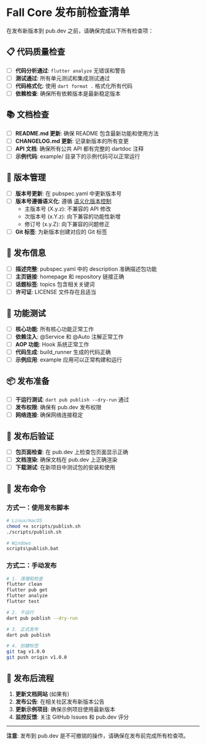 # Fall Core 发布前检查清单

在发布新版本到 pub.dev 之前，请确保完成以下所有检查项：

## 📋 代码质量检查

- [ ] **代码分析通过**: `flutter analyze` 无错误和警告
- [ ] **测试通过**: 所有单元测试和集成测试通过
- [ ] **代码格式化**: 使用 `dart format .` 格式化所有代码
- [ ] **依赖检查**: 确保所有依赖版本是最新稳定版本

## 📚 文档检查

- [ ] **README.md 更新**: 确保 README 包含最新功能和使用方法
- [ ] **CHANGELOG.md 更新**: 记录新版本的所有变更
- [ ] **API 文档**: 确保所有公共 API 都有完整的 dartdoc 注释
- [ ] **示例代码**: example/ 目录下的示例代码可以正常运行

## 🔧 版本管理

- [ ] **版本号更新**: 在 pubspec.yaml 中更新版本号
- [ ] **版本号遵循语义化**: 遵循 [语义化版本控制](https://semver.org/lang/zh-CN/)
  - 主版本号 (X.y.z): 不兼容的 API 修改
  - 次版本号 (x.Y.z): 向下兼容的功能性新增
  - 修订号 (x.y.Z): 向下兼容的问题修正
- [ ] **Git 标签**: 为新版本创建对应的 Git 标签

## 🎯 发布信息

- [ ] **描述完整**: pubspec.yaml 中的 description 准确描述包功能
- [ ] **主页链接**: homepage 和 repository 链接正确
- [ ] **话题标签**: topics 包含相关关键词
- [ ] **许可证**: LICENSE 文件存在且适当

## 🧪 功能测试

- [ ] **核心功能**: 所有核心功能正常工作
- [ ] **依赖注入**: @Service 和 @Auto 注解正常工作
- [ ] **AOP 功能**: Hook 系统正常工作
- [ ] **代码生成**: build_runner 生成的代码正确
- [ ] **示例应用**: example 应用可以正常构建和运行

## 📦 发布准备

- [ ] **干运行测试**: `dart pub publish --dry-run` 通过
- [ ] **发布权限**: 确保有 pub.dev 发布权限
- [ ] **网络连接**: 确保网络连接稳定

## 🚀 发布后验证

- [ ] **包页面检查**: 在 pub.dev 上检查包页面显示正确
- [ ] **文档渲染**: 确保文档在 pub.dev 上正确渲染
- [ ] **下载测试**: 在新项目中测试包的安装和使用

## 📝 发布命令

### 方式一：使用发布脚本
```bash
# Linux/macOS
chmod +x scripts/publish.sh
./scripts/publish.sh

# Windows
scripts\publish.bat
```

### 方式二：手动发布
```bash
# 1. 清理和检查
flutter clean
flutter pub get
flutter analyze
flutter test

# 2. 干运行
dart pub publish --dry-run

# 3. 正式发布
dart pub publish

# 4. 创建标签
git tag v1.0.0
git push origin v1.0.0
```

## 🔄 发布后流程

1. **更新文档网站** (如果有)
2. **发布公告**: 在相关社区发布新版本公告
3. **更新示例项目**: 确保示例项目使用最新版本
4. **监控反馈**: 关注 GitHub Issues 和 pub.dev 评分

---

**注意**: 发布到 pub.dev 是不可撤销的操作，请确保在发布前完成所有检查项。